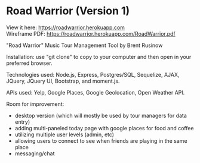 # Road Warrior (Version 1)

View it here: https://roadwarrior.herokuapp.com  
Wireframe PDF: https://roadwarrior.herokuapp.com/RoadWarrior.pdf 

"Road Warrior" Music Tour Management Tool by Brent Rusinow

Installation: use "git clone" to copy to your computer and then open in your preferred browser.

Technologies used: Node.js, Express, Postgres/SQL, Sequelize, AJAX, JQuery, JQuery UI, Bootstrap, and moment.js.

APIs used: Yelp, Google Places, Google Geolocation, Open Weather API.

Room for improvement: 
* desktop version (which will mostly be used by tour managers for data entry)
* adding multi-paneled today page with google places for food and coffee
* utilizing multiple user levels (admin, etc)
* allowing users to connect to see when friends are playing in the same place
* messaging/chat

